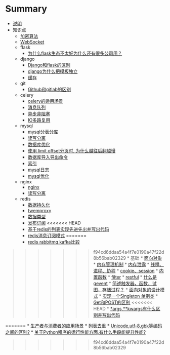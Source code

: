 # Summary

* [说明](README.md)
* 知识点
    * [加密算法](day01/1.md)
    * [WebSocket](day01/35.md)
    * flask
        * [为什么flask生态不太好为什么还有很多公司用？](day01/31.md)
    * django
        * [Django和flask的区别](day01/30.md)
        * [django为什么把模板独立](day01/2.md)
        * [缓存](day01/9.md)
    * git
        * [Github和gitlab的区别](day01/3.md)
    * celery
        * [celery的适用场景](day01/4.md)
        * [消息队列](day01/5.md)
        * [异步非阻塞](day01/7.md)
        * [IO多路复用](day01/23.md)
    * mysql
        * [mysql分表分库](day01/6.md)
        * [读写分离](day01/8.md)
        * [数据库优化](day01/22.md)
        * [使用 limit offset分页时, 为什么越往后翻越慢](day01/24.md)
        * [数据库导入导出命令](day01/32.md)
        * [索引](day01/44.md)
        * [mysql日志](day01/45.md)
        * [mysql优化](day01/47.md)
    * nginx
        * [nginx](day01/10.md)
        * [读写分离](day01/8.md)
    * redis
        * [数据持久化](day01/11.md)
        * [twemproxy](day01/12.md)
        * [数据类型](day01/13.md)
        * [发布订阅](day01/20.md)
<<<<<<< HEAD
        * [基于redis的列表实现先进先出并写出代码](day01/67.md)
        * [redis消息订阅模式](day01/69.md)
=======
        * [redis rabbitmq kafka比较](day01/46.md)
>>>>>>> f94cd6ddaa54a4f7e0190a47f22d8b56bab02329
    * 基础
        * [面向对象](day01/14.md)
        * [内存管理机制](day01/15.md)
        * [内存泄露](day01/16.md)
        * [线程、进程、协程](day01/17.md)
        * [cookie、session](day01/18.md)
        * [内置函数](day01/19.md)
        * [filter](day01/21.md)
        * [restful](day01/22.md)
        * [什么是gevent](day01/33.md)
        * [简述触发器，函数，试图，存储过程？](day01/34.md)
        * [面向对象的设计模式](day01/37.md)
        * [实现一个Singleton 单例类](day01/38.md)
        * [Get和POST的区别](day01/36.md)
<<<<<<< HEAD
        * [*args,**kwargs有什么区别并写出代码](day01/68.md)

=======
        * [生产者与消费者的应用场景](day01/39.md)
        * [列表去重](day01/40.md)
        * [Unicode,utf-8,gbk等编码之间的区别?](day01/41.md)
        * [关于Python程序的运行性能方面,有什么手段能提升性能?](day01/42.md)
>>>>>>> f94cd6ddaa54a4f7e0190a47f22d8b56bab02329
